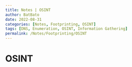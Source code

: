 ```yaml
---
title: Notes | OSINT
author: BatBato
date: 2022-08-31
categories: [Notes, Footprinting, OSINT]
tags: [DNS, Enumeration, OSINT, Information Gathering]
permalink: /Notes/Footprinting/OSINT
---
```


# OSINT
